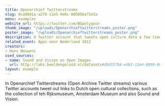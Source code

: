 ```yaml
---
title: Openarchief Twitterstreams
slug: 0ca8041a-a27b-11e5-9e6c-005056a71e3a
menu: examples
website_url: https://twitter.com/BGpolygoon
thumb_image: "/uploads/Openarchieftwitterstreams_poster.png"
poster_image: "/uploads/Openarchieftwitterstreams_poster.png"
description: A Twitter account that tweets open culture data a few times a day
related_event: Apps voor Nederland 2012
creators:
- Hans Nouwens
used_sources:
- name: Sound and Vision on Open Images
  url: http://labs.beeldengeluid.nl/datasets#dbd157b4-edb3-11e4-8099-005056a71e3a
layout: example
---
```


In Openarchief Twitterstreams (Open Archive Twitter streams) various Twitter accounts tweet out links to Dutch open cultural collections, such as the collection of teh Rijksmuseum, Amsterdam Museum and also Sound and Vision.
